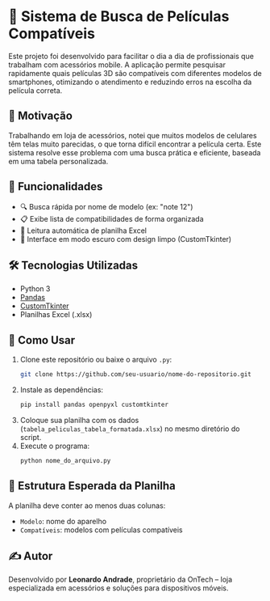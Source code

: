 # 📱 Sistema de Busca de Películas Compatíveis

Este projeto foi desenvolvido para facilitar o dia a dia de profissionais que trabalham com acessórios mobile. A aplicação permite pesquisar rapidamente quais películas 3D são compatíveis com diferentes modelos de smartphones, otimizando o atendimento e reduzindo erros na escolha da película correta.

## 🚀 Motivação

Trabalhando em loja de acessórios, notei que muitos modelos de celulares têm telas muito parecidas, o que torna difícil encontrar a película certa. Este sistema resolve esse problema com uma busca prática e eficiente, baseada em uma tabela personalizada.

## 🧠 Funcionalidades

- 🔍 Busca rápida por nome de modelo (ex: "note 12")
- 📋 Exibe lista de compatibilidades de forma organizada
- 💾 Leitura automática de planilha Excel
- 🌙 Interface em modo escuro com design limpo (CustomTkinter)

## 🛠️ Tecnologias Utilizadas

- Python 3
- [Pandas](https://pandas.pydata.org/)
- [CustomTkinter](https://github.com/TomSchimansky/CustomTkinter)
- Planilhas Excel (.xlsx)

## 📂 Como Usar

1. Clone este repositório ou baixe o arquivo `.py`:
   ```bash
   git clone https://github.com/seu-usuario/nome-do-repositorio.git
   ```
2. Instale as dependências:
   ```bash
   pip install pandas openpyxl customtkinter
   ```
3. Coloque sua planilha com os dados (`tabela_peliculas_tabela_formatada.xlsx`) no mesmo diretório do script.
4. Execute o programa:
   ```bash
   python nome_do_arquivo.py
   ```

## 🧾 Estrutura Esperada da Planilha

A planilha deve conter ao menos duas colunas:
- `Modelo`: nome do aparelho
- `Compatíveis`: modelos com películas compatíveis

## ✍️ Autor

Desenvolvido por **Leonardo Andrade**, proprietário da OnTech – loja especializada em acessórios e soluções para dispositivos móveis.